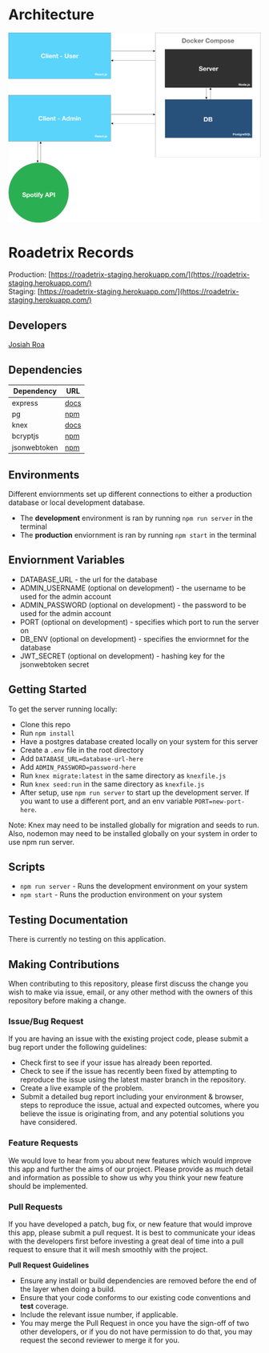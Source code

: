 # Architecture
![Roadetrix Server Architecture](./assets/Architecture.png)

# Roadetrix Records
Production: [https://roadetrix-staging.herokuapp.com/](https://roadetrix-staging.herokuapp.com/)  
Staging: [https://roadetrix-staging.herokuapp.com/](https://roadetrix-staging.herokuapp.com/)  

## Developers
[Josiah Roa](https://github.com/josiahroa18)

## Dependencies
| Dependency | URL       |
|------------|-----------|
| express        | [docs](https://expressjs.com/en/4x/api.html) |
| pg             | [npm](https://www.npmjs.com/package/pg) |
| knex           | [docs](http://knexjs.org/) |
| bcryptjs       | [npm](https://www.npmjs.com/package/bcryptjs) |
| jsonwebtoken   | [npm](https://www.npmjs.com/package/jsonwebtoken) |

## Environments
Different enviornments set up different connections to either a production database or local development database.
- The **development** environment is ran by running `npm run server` in the terminal
- The **production** enviornment is ran by running `npm start` in the terminal

## Enviornment Variables
- DATABASE_URL - the url for the database
- ADMIN_USERNAME (optional on development) - the username to be used for the admin account
- ADMIN_PASSWORD (optional on development) - the password to be used for the admin account
- PORT (optional on development) - specifies which port to run the server on
- DB_ENV (optional on development) - specifies the enviormnet for the database
- JWT_SECRET (optional on development) - hashing key for the jsonwebtoken secret

## Getting Started
To get the server running locally:
- Clone this repo
- Run `npm install`
- Have a postgres database created locally on your system for this server
- Create a `.env` file in the root directory
- Add `DATABASE_URL=database-url-here` 
- Add `ADMIN_PASSWORD=password-here`
- Run `knex migrate:latest` in the same directory as `knexfile.js`
- Run `knex seed:run` in the same directory as `knexfile.js`
- After setup, use `npm run server` to start up the  development server. If
you want to use a different port, and an env variable `PORT=new-port-here`. 

Note: Knex may need to be installed globally for migration and seeds to run. Also, nodemon may need to be installed globally on your system in order to use npm run server.

## Scripts
- `npm run server` - Runs the development environment on your system
- `npm start` - Runs the production environment on your system

## Testing Documentation
There is currently no testing on this application.

## Making Contributions
When contributing to this repository, please first discuss the change you wish to make via issue, email, or any other method with the owners of this repository before making a change.

### Issue/Bug Request
If you are having an issue with the existing project code, please submit a bug report under the following guidelines:

- Check first to see if your issue has already been reported.
- Check to see if the issue has recently been fixed by attempting to reproduce the issue using the latest master branch in the repository.
- Create a live example of the problem.
- Submit a detailed bug report including your environment & browser, steps to reproduce the issue, actual and expected outcomes, where you believe the issue is originating from, and any potential solutions you have considered.

### Feature Requests
We would love to hear from you about new features which would improve this app and further the aims of our project. Please provide as much detail and information as possible to show us why you think your new feature should be implemented.

### Pull Requests
If you have developed a patch, bug fix, or new feature that would improve this app, please submit a pull request. It is best to communicate your ideas with the developers first before investing a great deal of time into a pull request to ensure that it will mesh smoothly with the project.

**Pull Request Guidelines**
- Ensure any install or build dependencies are removed before the end of the layer when doing a build.
- Ensure that your code conforms to our existing code conventions and **test** coverage.
- Include the relevant issue number, if applicable.
- You may merge the Pull Request in once you have the sign-off of two other developers, or if you do not have permission to do that, you may request the second reviewer to merge it for you.